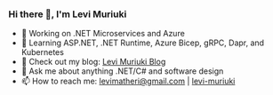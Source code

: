 ### Hi there 👋, I'm Levi Muriuki

- 🔭 Working on .NET Microservices and Azure
- 🌱 Learning ASP.NET, .NET Runtime, Azure Bicep, gRPC, Dapr, and Kubernetes
- 📜 Check out my blog: [Levi Muriuki Blog](https://levimatheri.github.io/blog/)
- 💬 Ask me about anything .NET/C# and software design
- 📫 How to reach me: [levimatheri@gmail.com](mailto:levimatheri@gmail.com) | [levi-muriuki](https://www.linkedin.com/in/levi-muriuki-bb9a759a)
